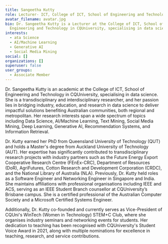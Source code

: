 ```yaml
---
title: Sangeetha Kutty
role: Lecturer- ICT, College of ICT, School of Engineering and Technology
avatar_filename: avatar.jpg
bio: Dr. Sangeetha Kutty is a Lecturer at the College of ICT, School of
  Engineering and Technology in CQUniversity, specialising in data science.
interests:
  - ata Science
  - AI/Machine Learning
  - Generative AI
  - Social Media Mining
social: []
organizations: []
superuser: false
user_groups:
  - Associate Member
---
```

Dr. Sangeetha Kutty is an academic at the College of ICT, School of Engineering and Technology in CQUniversity, specialising in data science. She is a transdisciplinary and interdisciplinary researcher, and her passion lies in bridging industry, education, and research in data science to deliver impactful solutions benefiting Australian communities, both regional and metropolitan. Her research interests span a wide spectrum of topics including Data Science, AI/Machine Learning, Text Mining, Social Media Mining, Deep Learning, Generative AI, Recommendation Systems, and Information Retrieval.

Dr. Kutty earned her PhD from Queensland University of Technology (QUT) and holds a Master's degree from Auckland University of Technology (AUT). Her expertise has significantly contributed to transdisciplinary research projects with industry partners such as the Future Energy Export Cooperative Research Centre (FEnEx-CRC), Department of Resources (DoR), AgriFutures, Cotton Research and Development Corporation (CRDC), and the National Library of Australia (NLA). Previously, Dr. Kutty held roles as a Software Engineer and Networking Engineer in Singapore and India. She maintains affiliations with professional organisations including IEEE and ACS, serving as an IEEE Student Branch counsellor at CQUniversity’s Brisbane campus. She is a certified professional of the Australian Computer Society and a Microsoft Certified Systems Engineer.

Additionally, Dr. Kutty co-founded and currently serves as Vice-President of CQUni's WinTech (Women in Technology) STEM+C Club, where she organises industry seminars and networking events for students. Her dedication to teaching has been recognised with CQUniversity's Student Voice Award in 2021, along with multiple nominations for excellence in teaching, research, and service contributions.
